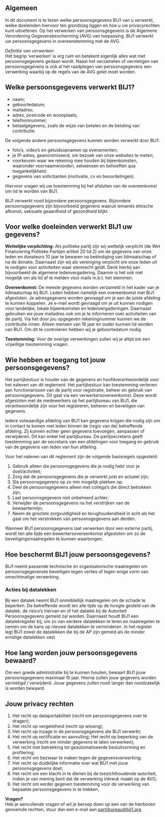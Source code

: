 ## Algemeen

In dit document is te lezen welke persoonsgegevens BIJ1 van u verwerkt,
welke doeleinden hiervoor ten grondslag liggen en hoe u uw privacyrechten kunt uitoefenen.
Op het verwerken van persoonsgegevens is de Algemene Verordening Gegevensbescherming (AVG) van toepassing.
BIJ1 verwerkt uw persoonsgegevens in overeenstemming met de AVG.

_Definitie van verwerken:_  
Het begrip ‘verwerken’ is erg ruim en betekent eigenlijk alles wat met persoonsgegevens gedaan wordt.
Naast het verzamelen of vernietigen van persoonsgegevens is ook al het raadplegen van persoonsgegevens
een verwerking waarbij op de regels van de AVG gelet moet worden.

## Welke persoonsgegevens verwerkt BIJ1?

* naam;
* geboortedatum;
* mailadres;
* adres, postcode en woonplaats;
* telefoonnummer;
* betaalgegevens, zoals de wijze van betalen en de betaling van contributie.

De volgende andere persoonsgegevens kunnen worden verwerkt door BIJ1:

* foto’s, video’s en geluidsopnamen op evenementen;
* je IP-adres, geanonimiseerd, om bezoek van onze websites te meten;
* voorkeuren waar we rekening mee houden bij bijeenkomsten, waaronder voornaamwoorden,
  eetwensen en behoeften qua toegankelijkheid;
* gegevens van sollicitanten (motivatie, cv en beoordelingen).

Hiervoor vragen wij uw toestemming bij het afsluiten van de overeenkomst om lid te worden van BIJ1.

BIJ1 verwerkt nooit bijzondere persoonsgegevens.
Bijzondere persoonsgegevens zijn bijvoorbeeld gegevens waaruit iemands etnische afkomst, seksuele geaardheid of gezondheid blijkt.

## Voor welke doeleinden verwerkt BIJ1 uw gegevens?

**Wettelijke verplichting:** Als politieke partij zijn wij wettelijk verplicht (de Wet Financiering Politieke Partijen artikel 20 lid 2)
om de gegevens van onze leden en donateurs 10 jaar te bewaren na beëindiging van lidmaatschap of na de donatie.
Daarnaast zijn wij als vereniging verplicht om onze leden uit te nodigen voor activiteiten waar stemrecht geldt.
Denk hierbij aan bijvoorbeeld de algemene ledenvergadering.
Daarom is het ook niet mogelijk om als lid af te melden voor mails m.b.t. het stemmen.

**Overeenkomst:** De meeste gegevens worden verzameld in het kader van je lidmaatschap bij BIJ1.
Leden hebben namelijk een overeenkomst met BIJ1 afgesloten.
Je adresgegevens worden gevraagd om je aan de juiste afdeling te kunnen koppelen.
Je e-mail wordt gevraagd om je uit kunnen nodigen voor landelijke, lokale bijeenkomsten en ledenvergaderingen.
Daarnaast gebruiken we jouw mailadres ook om je te informeren over activiteiten van de partij.
Via het door jou opgegeven rekeningnummer kunnen we de contributie innen.
Alleen mensen van 16 jaar en ouder kunnen lid worden van BIJ1.
Om dit te controleren hebben wij je geboortedatum nodig.

**Toestemming:** Voor de overige verwerkingen zullen wij je altijd om een vrijwillige toestemming vragen.

## Wie hebben er toegang tot jouw persoonsgegevens?

Het partijbestuur is houder van de gegevens en hoofdverantwoordelijk voor het naleven van dit reglement.
Het partijbestuur kan toestemming verlenen aan functionarissen van de partij voor registratie, beheer en gebruik van persoonsgegevens.
Dit gaat via een verwerkersovereenkomst.
Deze wordt afgesloten met de medewerkers op het partijbureau van BIJ1,
die verantwoordelijk zijn voor het registreren, beheren en beveiligen van gegevens.

Iedere volwaardige afdeling van BIJ1 kan gegevens krijgen die nodig zijn om in contact te komen met leden binnen de (regio van de) betreffende afdeling.
Zij kunnen echter geen gegevens toevoegen, aanpassen of verwijderen. Dit kan enkel het partijbureau.
De partijsecretaris geeft toestemming aan de secretaris van een afdelingen voor toegang en gebruik van de gegevens van leden van hun afdeling.

Voor het naleven van dit reglement zijn de volgende basisregels opgesteld:

1.  Gebruik alleen die persoonsgegevens die je nodig hebt voor je doel/activiteit;
2.  Zorg dat de persoonsgegevens die je verwerkt juist en actueel zijn;
3.  Sla persoonsgegevens op zo min mogelijk plekken op;
4.  Deel de persoonsgegevens alleen met collega’s die direct betrokken zijn;
5.  Laat persoonsgegevens niet onbeheerd achter;
6.  Verwijder de persoonsgegevens na het verstrijken van de bewaartermijn;
7.  Neem de grootste zorgvuldigheid en terughoudendheid in acht als het gaat om het verstrekken van persoonsgegevens aan derden.

Wanneer BIJ1 persoonsgegevens laat verwerken door een externe partij, wordt ten alle tijde een bewerkersovereenkomst afgesloten om zo de beveiligingsmaatregelen te kunnen waarborgen.

## Hoe beschermt BIJ1 jouw persoonsgegevens?

BIJ1 neemt passende technische en organisatorische maatregelen om persoonsgegevenste beveiligen tegen verlies of tegen enige vorm van onrechtmatige verwerking.

### Acties bij datalekken

Bij een datalek neemt BIJ1 onmiddellijk maatregelen om de schade te beperken.
De betreffende wordt ten alle tijde op de hoogte gesteld van de datalek,
de risico’s hiervan en of het datalek bij de Autoriteit Persoonsgegevens gemeld zal worden.
Daarnaast houdt BIJ1 een datalekregister bij, om zo van eerdere datalekken te leren en maatregelen te nemen om de kans op nieuwe datalekken te verminderen.
In het register legt BIJ1 zowel de datalekken die bij de AP zijn gemeld als de minder ernstige datalekken vast.

## Hoe lang worden jouw persoonsgegevens bewaard?

Om een goede administratie bij te kunnen houden, bewaart BIJ1 jouw persoonsgegevens maximaal 10 jaar.
Hierna zullen jouw gegevens worden vernietigd / verwijderd.
Jouw gegevens zullen nooit langer dan noodzakelijk is worden bewaard.

## Jouw privacy rechten

1.  Het recht op dataportabiliteit (recht om persoonsgegevens over te dragen);
2.  Het recht op vergetelheid (recht op wissing);
3.  Het recht op inzage in de persoonsgegevens die BIJ1 verwerkt;
4.  Het recht op rectificatie en aanvulling; Het recht op beperking van de verwerking (recht om minder gegevens te laten verwerken);
5.  Het recht met betrekking tot geautomatiseerde besluitvorming en profilering;
6.  Het recht om bezwaar te maken tegen de gegevensverwerking;
7.  Het recht op duidelijke informatie over wat BIJ1 met jouw persoonsgegevens doet;
8.  Het recht om een klacht in te dienen bij de toezichthoudende autoriteit, indien je van mening bent dat de verwerking inbreuk maakt op de AVG;
9.  Het recht om eerder gegeven toestemming voor de verwerking van bepaalde persoonsgegevens in te trekken.
  
**Vragen?**  
Heb je aanvullende vragen of wil je beroep doen op een van de hierboven genoemde rechten, stuur dan een e-mail aan [partijbureau@bij1.org](mailto:partijbureau@bij1.org).
